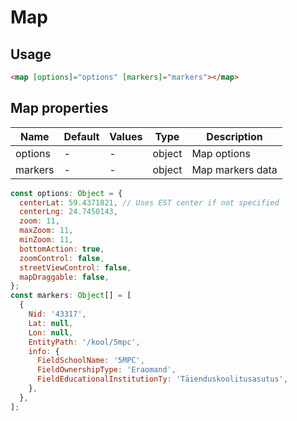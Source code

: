 # Map

## Usage

```html
<map [options]="options" [markers]="markers"></map>
```

## Map properties

| Name  | Default  | Values  |  Type | Description  |
|---|---|---|---|---|
| options | - | - | object | Map options
| markers | - | - | object | Map markers data

```javascript
const options: Object = {
  centerLat: 59.4371821, // Uses EST center if not specified
  centerLng: 24.7450143,
  zoom: 11,
  maxZoom: 11,
  minZoom: 11,
  bottomAction: true,
  zoomControl: false,
  streetViewControl: false,
  mapDraggable: false,
};
const markers: Object[] = [
  {
    Nid: '43317',
    Lat: null,
    Lon: null,
    EntityPath: '/kool/5mpc',
    info: {
      FieldSchoolName: '5MPC',
      FieldOwnershipType: 'Eraomand',
      FieldEducationalInstitutionTy: 'Täienduskoolitusasutus',
    },
  },
];
```